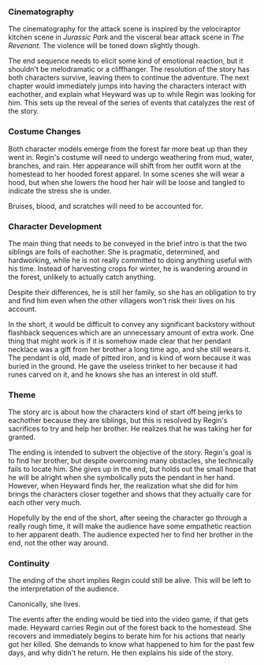 ### Cinematography

The cinematography for the attack scene is inspired by the velociraptor kitchen scene in *Jurassic Park* and the visceral bear attack scene in *The Revenant.*  The violence will be toned down slightly though.

The end sequence needs to elicit some kind of emotional reaction, but it shouldn't be melodramatic or a cliffhanger. The resolution of the story has both characters survive, leaving them to continue the adventure.  The next chapter would immediately jumps into having the characters interact with eachother, and explain what Heyward was up to while Regin was looking for him.  This sets up the reveal of the series of events that catalyzes the rest of the story.

### Costume Changes
Both character models emerge from the forest far more beat up than they went in.  Regin's costume will need to undergo weathering from mud, water, branches, and rain. Her appearance will shift from her outfit worn at the homestead to her hooded forest apparel.  In some scenes she will wear a hood, but when she lowers the hood her hair will be loose and tangled to indicate the stress she is under.

Bruises, blood, and scratches will need to be accounted for.

### Character Development
The main thing that needs to be conveyed in the brief intro is that the two siblings are foils of eachother.  She is pragmatic, determined, and hardworking, while he is not really committed to doing anything useful with his time.  Instead of harvesting crops for winter, he is wandering around in the forest, unlikely to actually catch anything.

Despite their differences, he is still her family, so she has an obligation to try and find him even when the other villagers won't risk their lives on his account.  

In the short, it would be difficult to convey any significant backstory without flashback sequences which are an unnecessary amount of extra work.  One thing that might work is if it is somehow made clear that her pendant necklace was a gift from her brother a long time ago, and she still wears it.  The pendant is old, made of pitted iron, and is kind of worn because it was buried in the ground. He gave the useless trinket to her because it had runes carved on it, and he knows she has an interest in old stuff.

### Theme

The story arc is about how the characters kind of start off being jerks to eachother because they are siblings, but this is resolved by Regin's sacrifices to try and help her brother.  He realizes that he was taking her for granted.

The ending is intended to subvert the objective of the story.  Regin's goal is to find her brother, but despite overcoming many obstacles, she technically fails to locate him.  She gives up in the end, but holds out the small hope that he will be alright when she symbolically puts the pendant in her hand.  However, when Heyward finds her, the realization what she did for him brings the characters closer together and shows that they actually care for each other very much.

Hopefully by the end of the short, after seeing the character go through a really rough time, it will make the audience have some empathetic reaction to her apparent death.  The audience expected her to find her brother in the end, not the other way around.

### Continuity
The ending of the short implies Regin could still be alive.  This will be left to the interpretation of the audience.

Canonically, she lives.

The events after the ending would be tied into the video game, if that gets made.  Heyward carries Regin out of the forest back to the homestead.  She recovers and immediately begins to berate him for his actions that nearly got her killed.  She demands to know what happened to him for the past few days, and why didn't he return.  He then explains his side of the story.



